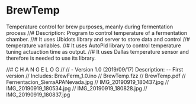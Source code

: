 # BrewTemp
Temperature control for brew purposes, meanly during fermentation process
//# Description:    Program to control temperature of a fermentation chamber.
//#                 It uses Ubidots library and server to store data and control 
//#                 temperature variables.
//#                 It uses AutoPid library to control temperature tuning actuaction time as output.
//#                 It uses Dallas temperature sensor and therefore is  needed to use its library.

//#       C H A N G E     L O G
//
//        - Version 1.0 (2019/09/17) Description:  -- First version
//            Includes:   BrewFerm_1.0.ino
//                        BrewTemp.fzz
//                        BrewTemp.pdf
//                        Fernentacion_SierraAPANevada.jpg
//                        IMG_20190919_180437.jpg
//                        IMG_20190919_180534.jpg
//                        IMG_20190919_180828.jpg
//                        IMG_20190919_180837.jpg
